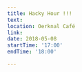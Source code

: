 ```yaml
---
title: Hacky Hour !!!
text:  
location: Oerknal Café
link: 
date: 2018-05-08
startTime: '17:00'
endTime: '18:00'

---
```


